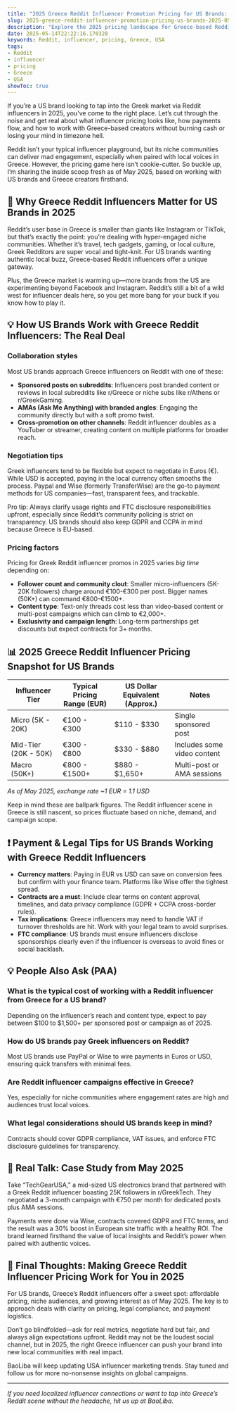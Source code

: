```yaml
---
title: "2025 Greece Reddit Influencer Promotion Pricing for US Brands: What You Need to Know"
slug: 2025-greece-reddit-influencer-promotion-pricing-us-brands-2025-05-14
description: "Explore the 2025 pricing landscape for Greece-based Reddit influencers from a USA brand’s perspective. Practical tips on negotiation, payment methods, and maximizing ROI in cross-border influencer campaigns."
date: 2025-05-14T22:22:16.170328
keywords: Reddit, influencer, pricing, Greece, USA
tags:
- Reddit
- influencer
- pricing
- Greece
- USA
showToc: true
---
```


If you’re a US brand looking to tap into the Greek market via Reddit influencers in 2025, you’ve come to the right place. Let’s cut through the noise and get real about what influencer pricing looks like, how payments flow, and how to work with Greece-based creators without burning cash or losing your mind in timezone hell.

Reddit isn’t your typical influencer playground, but its niche communities can deliver mad engagement, especially when paired with local voices in Greece. However, the pricing game here isn’t cookie-cutter. So buckle up, I’m sharing the inside scoop fresh as of May 2025, based on working with US brands and Greece creators firsthand.

## 📢 Why Greece Reddit Influencers Matter for US Brands in 2025

Reddit’s user base in Greece is smaller than giants like Instagram or TikTok, but that’s exactly the point: you’re dealing with hyper-engaged niche communities. Whether it’s travel, tech gadgets, gaming, or local culture, Greek Redditors are super vocal and tight-knit. For US brands wanting authentic local buzz, Greece-based Reddit influencers offer a unique gateway.

Plus, the Greece market is warming up—more brands from the US are experimenting beyond Facebook and Instagram. Reddit’s still a bit of a wild west for influencer deals here, so you get more bang for your buck if you know how to play it.

## 💡 How US Brands Work with Greece Reddit Influencers: The Real Deal

### Collaboration styles  
Most US brands approach Greece influencers on Reddit with one of these:

- **Sponsored posts on subreddits**: Influencers post branded content or reviews in local subreddits like r/Greece or niche subs like r/Athens or r/GreekGaming.  
- **AMAs (Ask Me Anything) with branded angles**: Engaging the community directly but with a soft promo twist.  
- **Cross-promotion on other channels**: Reddit influencer doubles as a YouTuber or streamer, creating content on multiple platforms for broader reach.

### Negotiation tips  
Greek influencers tend to be flexible but expect to negotiate in Euros (€). While USD is accepted, paying in the local currency often smooths the process. Paypal and Wise (formerly TransferWise) are the go-to payment methods for US companies—fast, transparent fees, and trackable.

Pro tip: Always clarify usage rights and FTC disclosure responsibilities upfront, especially since Reddit’s community policing is strict on transparency. US brands should also keep GDPR and CCPA in mind because Greece is EU-based.

### Pricing factors  
Pricing for Greek Reddit influencer promos in 2025 varies *big time* depending on:

- **Follower count and community clout**: Smaller micro-influencers (5K-20K followers) charge around €100-€300 per post. Bigger names (50K+) can command €800-€1500+.  
- **Content type**: Text-only threads cost less than video-based content or multi-post campaigns which can climb to €2,000+.  
- **Exclusivity and campaign length**: Long-term partnerships get discounts but expect contracts for 3+ months.

## 📊 2025 Greece Reddit Influencer Pricing Snapshot for US Brands

| Influencer Tier       | Typical Pricing Range (EUR) | US Dollar Equivalent (Approx.) | Notes                     |
|----------------------|----------------------------|-------------------------------|---------------------------|
| Micro (5K - 20K)     | €100 - €300                | $110 - $330                   | Single sponsored post     |
| Mid-Tier (20K - 50K) | €300 - €800                | $330 - $880                   | Includes some video content |
| Macro (50K+)         | €800 - €1500+              | $880 - $1,650+                | Multi-post or AMA sessions|

*As of May 2025, exchange rate ~1 EUR = 1.1 USD*

Keep in mind these are ballpark figures. The Reddit influencer scene in Greece is still nascent, so prices fluctuate based on niche, demand, and campaign scope.

## ❗ Payment & Legal Tips for US Brands Working with Greece Reddit Influencers

- **Currency matters**: Paying in EUR vs USD can save on conversion fees but confirm with your finance team. Platforms like Wise offer the tightest spread.  
- **Contracts are a must**: Include clear terms on content approval, timelines, and data privacy compliance (GDPR + CCPA cross-border rules).  
- **Tax implications**: Greece influencers may need to handle VAT if turnover thresholds are hit. Work with your legal team to avoid surprises.  
- **FTC compliance**: US brands must ensure influencers disclose sponsorships clearly even if the influencer is overseas to avoid fines or social backlash.

## 💡 People Also Ask (PAA)

### What is the typical cost of working with a Reddit influencer from Greece for a US brand?  
Depending on the influencer’s reach and content type, expect to pay between $100 to $1,500+ per sponsored post or campaign as of 2025.

### How do US brands pay Greek influencers on Reddit?  
Most US brands use PayPal or Wise to wire payments in Euros or USD, ensuring quick transfers with minimal fees.

### Are Reddit influencer campaigns effective in Greece?  
Yes, especially for niche communities where engagement rates are high and audiences trust local voices.

### What legal considerations should US brands keep in mind?  
Contracts should cover GDPR compliance, VAT issues, and enforce FTC disclosure guidelines for transparency.

## 📢 Real Talk: Case Study from May 2025

Take “TechGearUSA,” a mid-sized US electronics brand that partnered with a Greek Reddit influencer boasting 25K followers in r/GreekTech. They negotiated a 3-month campaign with €750 per month for dedicated posts plus AMA sessions.

Payments were done via Wise, contracts covered GDPR and FTC terms, and the result was a 30% boost in European site traffic with a healthy ROI. The brand learned firsthand the value of local insights and Reddit’s power when paired with authentic voices.

## 🚀 Final Thoughts: Making Greece Reddit Influencer Pricing Work for You in 2025

For US brands, Greece’s Reddit influencers offer a sweet spot: affordable pricing, niche audiences, and growing interest as of May 2025. The key is to approach deals with clarity on pricing, legal compliance, and payment logistics.

Don’t go blindfolded—ask for real metrics, negotiate hard but fair, and always align expectations upfront. Reddit may not be the loudest social channel, but in 2025, the right Greece influencer can push your brand into new local communities with real impact.

BaoLiba will keep updating USA influencer marketing trends. Stay tuned and follow us for more no-nonsense insights on global campaigns.

---

*If you need localized influencer connections or want to tap into Greece’s Reddit scene without the headache, hit us up at BaoLiba.*
